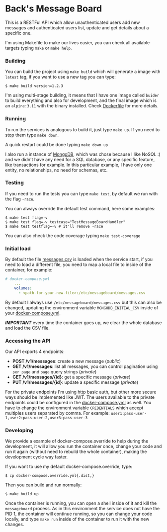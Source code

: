 # Back's Message Board

This is a RESTFul API which allow unauthenticated users add new messages and authenticated users list, update and get details about a specific one.

I'm using Makefile to make our lives easier, you can check all available targets typing `make` or `make help`.

### Building

You can build the project using `make build` which will generate a image with `latest` tag, if you want to use a new tag you can type:

```shell
$ make build version=1.2.3
```

I'm using multi-stage building, it means that I have one image called `buider` to build everything and also for development, and the final image which is an `alpine:3.11` with the binary installed. Check [Dockerfile](./Dockerfile) for more details.

### Running

To run the services is analogous to build it, just type `make up`. If you need to stop them type `make down`.

A quick restart could be done typing `make down up`

I also run a instance of [MongoDB](https://www.mongodb.com/), which was chose because I like NoSQL :) and we didn't have any need for a SQL database, or any specific feature, like transactions for example. In this particular example, I have only one entity, no relationships, no need for schemas, etc.

### Testing

If you need to run the tests you can type `make test`, by default we run with the flag `-race`.

You can always override the default test command, here some examples:

```shell
$ make test flag=-v
$ make test flag=-v testcase="TestMessageBoardHandler"
$ make test testflag=-v # it'll remove -race
```

You can also check the code coverage typing `make test-coverage`

### Initial load

By default the file [messages.csv](./messages.csv) is loaded when the service start, if you need to load a different file, you need to map a local file to inside of the container, for example:

```yaml
# docker-compose.yml
    ...
    volumes:
      - <path-for-your-new-file>:/etc/messageboard/messages.csv
```

By default I always use `/etc/messageboard/messages.csv` but this can also be changed, updating the environment variable `MONGODB_INITIAL_CSV` inside of your [docker-compose.yml](./docker-compose.yml).

***IMPORTANT*** every time the container goes up, we clear the whole database and load the CSV file.

### Accessing the API

Our API exports 4 endpoints:

- **POST /v1/messages**: create a new message (*public*)
- **GET /v1/messages**: list all messages, you can control pagination using `per_page` and `page` query strings (*private*)
- **GET /v1/messages/{id}**: get a specific message (*private*)
- **PUT /v1/messages/{id}**: update a specific message (*private*)

For the private endpoints I'm using http basic auth, but other more secure ways should be implemented like JWT. The users available to the private endpoints could be configured in the [docker-compose.yml](./docker-compose.yml) as well. You have to change the environment variable `CREDENTIALS` which accept multiples users separated by comma. For example: `user1:pass-user-1,user2:pass-user-2,user3:pass-user-3`

### Developing

We provide a example of docker-compose.override to help during the development, it will allow you run the container once, change your code and run it again (without need to rebuild the whole container), making the development cycle way faster.

If you want to use my default docker-compose.override, type:

```shell
$ cp docker-compose.override.yml{.dist,}
```

Then you can build and run normally:

```shell
$ make build up
```

Once the container is running, you can open a shell inside of it and kill the `messageboard` process. As in this environment the service does not have the PID 1, the container will continue running, so you can change your code locally, and type `make run` inside of the container to run it with the new changes.
